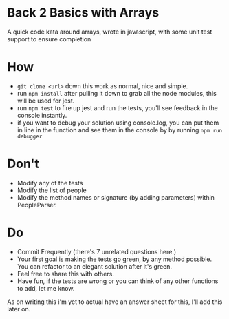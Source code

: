# Back 2 Basics with Arrays
A quick code kata around arrays, wrote in javascript, with some unit test support to ensure completion

# How
- `git clone <url>` down this work as normal, nice and simple.
- run `npm install` after pulling it down to grab all the node modules, this will be used for jest. 
- run `npm test` to fire up jest and run the tests, you'll see feedback in the console instantly.
- if you want to debug your solution using console.log, you can put them in line in the function and see them in the console by by running `npm run debugger`

# Don't
- Modify any of the tests
- Modify the list of people
- Modify the method names or signature (by adding parameters) within PeopleParser.

# Do
- Commit Frequently (there's 7 unrelated questions here.) 
- Your first goal is making the tests go green, by any method possible. You can refactor to an elegant solution after it's green.
- Feel free to share this with others.
- Have fun, if the tests are wrong or you can think of any other functions to add, let me know.

As on writing this i'm yet to actual have an answer sheet for this, I'll add this later on.
